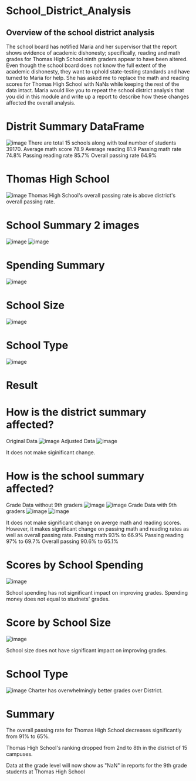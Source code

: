 # School_District_Analysis

## Overview of the school district analysis
The school board has notified Maria and her supervisor that the report shows evidence of academic dishonesty; specifically, reading and math grades for Thomas High School ninth graders appear to have been altered. Even though the school board does not know the full extent of the academic dishonesty, they want to uphold state-testing standards and have turned to Maria for help. She has asked me to replace the math and reading scores for Thomas High School with NaNs while keeping the rest of the data intact. Maria would like you to repeat the school district analysis that you did in this module and write up a report to describe how these changes affected the overall analysis.

# Distrit Summary DataFrame
![image](https://user-images.githubusercontent.com/105985796/176998395-c44da9e0-f908-4cd1-a340-13b2e099725f.png)
There are total 15 schools along with toal number of students 39170. 
  Average math score 78.9 
  Average reading 81.9
  Passing math rate 74.8%
  Passing reading rate 85.7%
  Overall passing rate 64.9%
 
# Thomas High School
![image](https://user-images.githubusercontent.com/105985796/176998620-1ab70c71-e692-4f33-ac5c-236b9a031c10.png)
Thomas High School's overall passing rate is above district's overall passing rate.

# School Summary 2 images
![image](https://user-images.githubusercontent.com/105985796/177023278-de911c1b-fb86-4700-aa2e-54e1e089447a.png)
![image](https://user-images.githubusercontent.com/105985796/177023288-16f67740-38db-4ca5-9193-4905c68e5ef8.png)

# Spending Summary
![image](https://user-images.githubusercontent.com/105985796/176999147-434d65b8-3885-40b5-a6a1-cf9405a8e6a3.png)

# School Size
![image](https://user-images.githubusercontent.com/105985796/176999194-95261e57-b7b9-42bc-b7d2-de8fd0f2197d.png)

# School Type
![image](https://user-images.githubusercontent.com/105985796/177088064-9d6808a7-6c5b-4423-bacb-650c3cc1bf19.png)

# Result
 # How is the district summary affected?
Original Data
![image](https://user-images.githubusercontent.com/105985796/177150306-94ca3cf5-68c1-43c4-ab18-8ec7784c4735.png)
Adjusted Data
![image](https://user-images.githubusercontent.com/105985796/177149874-681cd58a-7eca-46cc-abaa-5456d6c6000e.png)

It does not make siginificant change.

# How is the school summary affected?
Grade Data without 9th graders
![image](https://user-images.githubusercontent.com/105985796/177153176-b64fcc40-0b30-4724-9df8-8c9886e88920.png)
![image](https://user-images.githubusercontent.com/105985796/177153271-4b0d7c12-9a66-43b7-ade4-b240b5967850.png)
Grade Data with 9th graders
![image](https://user-images.githubusercontent.com/105985796/177153824-854bd001-d040-4721-9271-d1911fe45366.png)
![image](https://user-images.githubusercontent.com/105985796/177153893-07c6e01f-e46c-42ac-951c-beca3d26dae3.png)

It does not make significant change on averge math and reading scores. However, it makes significant change on passing math and reading rates as well as overall passing rate.
Passing math 93% to 66.9%
Passing reading 97% to 69.7%
Overall passing 90.6% to 65.1%

# Scores by School Spending
![image](https://user-images.githubusercontent.com/105985796/177155576-305ded5c-37b7-4f6d-880d-fae2bfc75239.png)

School spending has not significant impact on improving grades. Spending money does not equal to studnets' grades.

# Score by School Size
![image](https://user-images.githubusercontent.com/105985796/177205542-95687120-7854-4864-9b34-47fe92356330.png)

School size does not have significant impact on improving grades.

# School Type
![image](https://user-images.githubusercontent.com/105985796/177205820-1786a06f-5535-4839-99e6-51e3d9272637.png)
Charter has overwhelmingly better grades over District.


# Summary

The overall passing rate for Thomas High School decreases significantly from 91% to 65%.

Thomas High School's ranking dropped from 2nd to 8th in the district of 15 campuses.

Data at the grade level will now show as "NaN" in reports for the 9th grade students at Thomas High School
